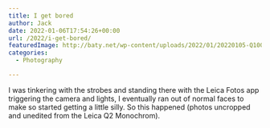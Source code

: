 ```yaml
---
title: I get bored
author: Jack
date: 2022-01-06T17:54:26+00:00
url: /2022/i-get-bored/
featuredImage: http://baty.net/wp-content/uploads/2022/01/20220105-Q1000077.jpg
categories:
  - Photography

---
```

I was tinkering with the strobes and standing there with the Leica Fotos app triggering the camera and lights, I eventually ran out of normal faces to make so started getting a little silly. So this happened (photos uncropped and unedited from the Leica Q2 Monochrom).

<br clear="both" /> 

<img src="/wp-content/uploads/2022/01/20220105-Q1000064.jpg" alt="" class="wp-image-2439" />

<img data-id="2440"  src="https://baty.net/wp-content/uploads/2022/01/20220105-Q1000068.jpg" alt="" class="wp-image-2440" />
<img data-id="2441"  src="https://baty.net/wp-content/uploads/2022/01/20220105-Q1000069.jpg" alt="" class="wp-image-2441" />
<img data-id="2442"  src="https://baty.net/wp-content/uploads/2022/01/20220105-Q1000075.jpg" alt="" class="wp-image-2442" />
